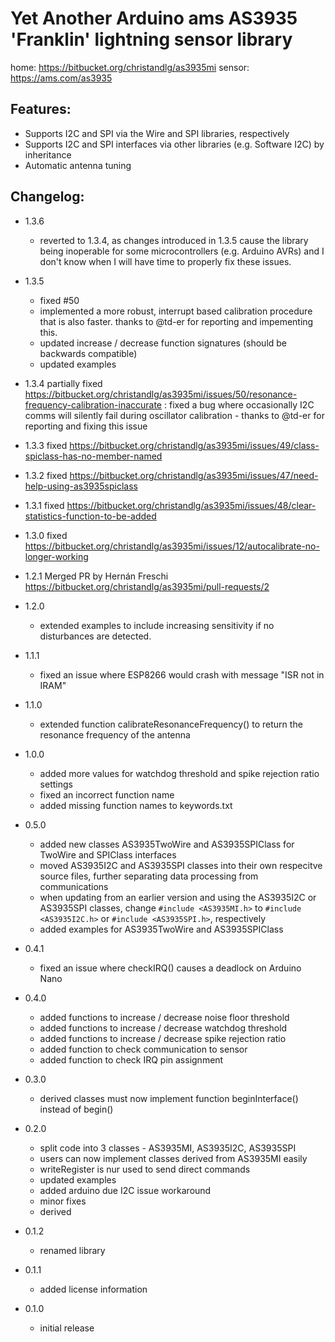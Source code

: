 # Yet Another Arduino ams AS3935 'Franklin' lightning sensor library
home: https://bitbucket.org/christandlg/as3935mi
sensor: https://ams.com/as3935

## Features:
 - Supports I2C and SPI via the Wire and SPI libraries, respectively
 - Supports I2C and SPI interfaces via other libraries (e.g. Software I2C) by inheritance
 - Automatic antenna tuning

## Changelog:
- 1.3.6
	- reverted to 1.3.4, as changes introduced in 1.3.5 cause the library being inoperable for some microcontrollers (e.g. Arduino AVRs) and I don't know when I will have time to properly fix these issues.  
- 1.3.5
	- fixed #50
	- implemented a more robust, interrupt based calibration procedure that is also faster. thanks to @td-er for reporting and impementing this. 
	- updated increase / decrease function signatures (should be backwards compatible)
	- updated examples
- 1.3.4
	partially fixed https://bitbucket.org/christandlg/as3935mi/issues/50/resonance-frequency-calibration-inaccurate : fixed a bug where occasionally I2C comms will silently fail during oscillator calibration - thanks to @td-er for reporting and fixing this issue
- 1.3.3
	fixed https://bitbucket.org/christandlg/as3935mi/issues/49/class-spiclass-has-no-member-named
- 1.3.2
	fixed https://bitbucket.org/christandlg/as3935mi/issues/47/need-help-using-as3935spiclass
- 1.3.1
	fixed https://bitbucket.org/christandlg/as3935mi/issues/48/clear-statistics-function-to-be-added
- 1.3.0
	fixed https://bitbucket.org/christandlg/as3935mi/issues/12/autocalibrate-no-longer-working
- 1.2.1
	Merged PR by Hernán Freschi https://bitbucket.org/christandlg/as3935mi/pull-requests/2
- 1.2.0
	- extended examples to include increasing sensitivity if no disturbances are detected. 

- 1.1.1
	- fixed an issue where ESP8266 would crash with message "ISR not in IRAM"

- 1.1.0
	- extended function calibrateResonanceFrequency() to return the resonance frequency of the antenna
	
- 1.0.0
	- added more values for watchdog threshold and spike rejection ratio settings
	- fixed an incorrect function name
	- added missing function names to keywords.txt

- 0.5.0
	- added new classes AS3935TwoWire and AS3935SPIClass for TwoWire and SPIClass interfaces
	- moved AS3935I2C and AS3935SPI classes into their own respecitve source files, further separating data processing from communications
	- when updating from an earlier version and using the AS3935I2C or AS3935SPI classes, change ```#include <AS3935MI.h>``` to ```#include <AS3935I2C.h>``` or ```#include <AS3935SPI.h>```, respectively
	- added examples for AS3935TwoWire and AS3935SPIClass 

- 0.4.1
	- fixed an issue where checkIRQ() causes a deadlock on Arduino Nano

- 0.4.0
	- added functions to increase / decrease noise floor threshold
	- added functions to increase / decrease watchdog threshold
	- added functions to increase / decrease spike rejection ratio
	- added function to check communication to sensor
	- added function to check IRQ pin assignment

- 0.3.0
	- derived classes must now implement function beginInterface() instead of begin()

- 0.2.0
	- split code into 3 classes - AS3935MI, AS3935I2C, AS3935SPI
	- users can now implement classes derived from AS3935MI easily
	- writeRegister is nur used to send direct commands
	- updated examples
	- added arduino due I2C issue workaround
	- minor fixes
	- derived 

- 0.1.2
	- renamed library

- 0.1.1
	- added license information

- 0.1.0
	- initial release